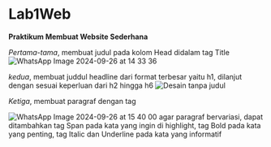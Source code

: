 # Lab1Web

<b>Praktikum Membuat Website Sederhana</b>

<i>Pertama-tama</i>, membuat judul pada kolom Head didalam tag Title
![WhatsApp Image 2024-09-26 at 14 33 36](https://github.com/user-attachments/assets/470c67cc-3d3f-47c1-8fad-9fe7d07bb92e)

<i>kedua</i>, membuat juddul headline dari format terbesar yaitu h1, dilanjut dengan sesuai keperluan dari h2 hingga h6 
![Desain tanpa judul](https://github.com/user-attachments/assets/acbc4dfc-ec90-49b9-81c8-098493161250)

<i>Ketiga</i>, membuat paragraf dengan tag <p>
![WhatsApp Image 2024-09-26 at 15 40 00](https://github.com/user-attachments/assets/eb73a314-ff39-4e0e-945f-9aed53b21c2f)
agar paragraf bervariasi, dapat ditambahkan tag Span pada kata yang ingin di highlight, tag Bold pada kata yang penting, tag Italic dan Underline pada kata yang informatif

